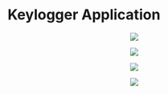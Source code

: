 # Keylogger Application


<p align="center">
  <img  src="https://user-images.githubusercontent.com/55943851/141811143-253a189f-314d-41d1-803e-00e49a32d9df.png">
</p>
<p align="center">
  <img src="https://user-images.githubusercontent.com/55943851/141811909-46b77674-9f30-4781-a6d0-0c34804b0c9a.png">
</p><p align="center">
  <img src="https://user-images.githubusercontent.com/55943851/141811922-456c8c4f-cd68-4aae-b6a5-a15d6b23aa07.png">
</p>
<p align="center">
  <img src="https://user-images.githubusercontent.com/55943851/141811932-63dc73a3-bf7f-4b41-8853-579e2251d7ec.png">
</p>

